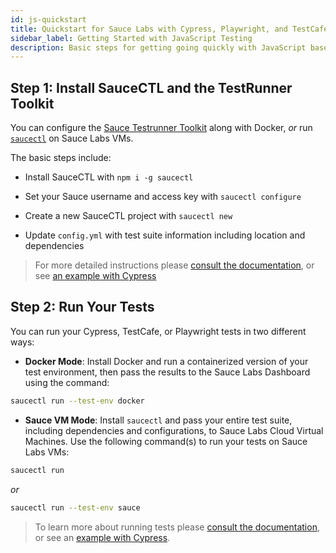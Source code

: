```yaml
---
id: js-quickstart
title: Quickstart for Sauce Labs with Cypress, Playwright, and TestCafe
sidebar_label: Getting Started with JavaScript Testing
description: Basic steps for getting going quickly with JavaScript based frameworks using TestRunner Toolkit and SauceCTL
---
```


## Step 1: Install SauceCTL and the TestRunner Toolkit

You can configure the [Sauce Testrunner Toolkit](https://docs.saucelabs.com/testrunner-toolkit) along with Docker, _or_ run [`saucectl`](https://docs.saucelabs.com/testrunner-toolkit/saucectl) on Sauce Labs VMs. 

The basic steps include:

 * Install SauceCTL with `npm i -g saucectl`

 * Set your Sauce username and access key with `saucectl configure`

 * Create a new SauceCTL project with `saucectl new`

 * Update `config.yml` with test suite information including location and dependencies

 > For more detailed instructions please [consult the documentation](https://docs.saucelabs.com/testrunner-toolkit/installation), or see [an example with Cypress ](https://training.saucelabs.com/codelabs/Module1-Testrunner/index.html?index=..%2F..testrunner#2)


## Step 2: Run Your Tests

You can run your Cypress, TestCafe, or Playwright tests in two different ways:

 * __Docker Mode__: Install Docker and run a containerized version of your test environment, then pass the results to the Sauce Labs Dashboard using the command:
 
 ```bash
 saucectl run --test-env docker
 ```
 
 * __Sauce VM Mode__: Install `saucectl` and pass your entire test suite, including dependencies and configurations, to Sauce Labs Cloud Virtual Machines. Use the following command(s) to run your tests on Sauce Labs VMs:

 ```bash
 saucectl run
 ``` 
  
 _or_
  
 ```bash
 saucectl run --test-env sauce
 ``` 
 
 > To learn more about running tests please [consult the documentation](https://docs.saucelabs.com/testrunner-toolkit/running-tests), or see an [example with Cypress](https://training.saucelabs.com/codelabs/Module1-Testrunner/index.html?index=../..testrunner#3).
